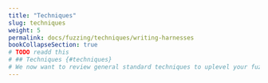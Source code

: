 ```yaml
---
title: "Techniques"
slug: techniques
weight: 5
permalink: docs/fuzzing/techniques/writing-harnesses
bookCollapseSection: true
# TODO readd this
# ## Techniques {#techniques}
# We now want to review general standard techniques to uplevel your fuzzing efficiency.
---
```

